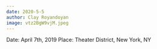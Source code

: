 ```yaml
---
date: 2020-5-5
author: Clay Royandoyan
image: vtz2BgW9vjM.jpeg
---
```

Date: April 7th, 2019
Place: Theater District, New York, NY